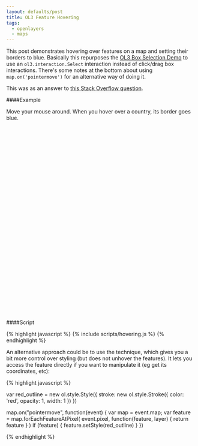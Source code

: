 ```yaml
---
layout: defaults/post
title: OL3 Feature Hovering
tags:
  - openlayers
  - maps
---
```


This post demonstrates hovering over features on a map and setting their borders to blue. Basically this repurposes the [OL3 Box Selection Demo](http://openlayers.org/en/v3.14.2/examples/box-selection.html) to use an `ol3.interaction.Select` interaction instead of click/drag box interactions. There's some notes at the bottom about using `map.on('pointermove')` for an alternative way of doing it.

<!--more-->

This was as an answer to [this Stack Overflow question](http://stackoverflow.com/questions/36007218/how-to-highlight-the-outline-of-an-subdivision-where-mouse-is-hovering).

####Example

<script src="{{ site.baseurl }}/public/js/ol.min.js"></script>

Move your mouse around. When you hover over a country, its border goes blue.

<div id="map" style="width: 100%; height: 500px" class="mb-2"></div>

####Script

<script type="text/javascript">
{% include scripts/hovering.js %}
</script>

{% highlight javascript %}
{% include scripts/hovering.js %}
{% endhighlight %}

An alternative approach could be to use the technique, which gives you a bit more control over styling (but does not unhover the features). It lets you access the feature directly if you want to manipulate it (eg get its coordinates, etc):

{% highlight javascript %}

var red_outline = new ol.style.Style({
    stroke: new ol.style.Stroke({
        color: 'red',
        opacity: 1,
        width: 1
    })
})

map.on("pointermove", function(event) {
    var map = event.map;
    var feature = map.forEachFeatureAtPixel(
        event.pixel, function(feature, layer) {
            return feature
        }
    )
    if (feature) {
        feature.setStyle(red_outline)
    }
})

{% endhighlight %}